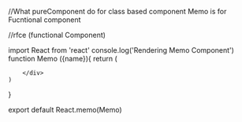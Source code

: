 //What pureComponent do for class based component Memo is for Fucntional component

//rfce (functional Component)


import React from 'react'
console.log('Rendering Memo Component')
function Memo ({name}){
    return (
        <div>
        
        </div>
    )
}

export default React.memo(Memo) 
